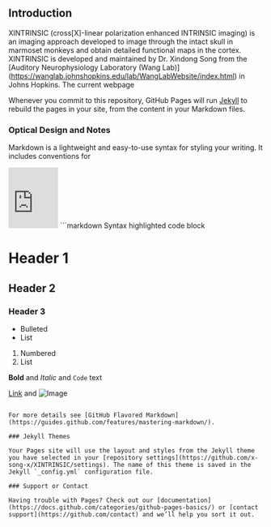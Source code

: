 ## Introduction 

XINTRINSIC (cross[X]-linear polarization enhanced INTRINSIC imaging) is an imaging approach developed to image through the intact skull in marmoset monkeys and obtain detailed functional maps in the cortex. XINTRINSIC is developed and maintained by Dr. Xindong Song from the [Auditory Neurophysiology Laboratory (Wang Lab)] (https://wanglab.johnshopkins.edu/lab/WangLabWebsite/index.html) in Johns Hopkins. The current webpage 


Whenever you commit to this repository, GitHub Pages will run [Jekyll](https://jekyllrb.com/) to rebuild the pages in your site, from the content in your Markdown files.

### Optical Design and Notes

Markdown is a lightweight and easy-to-use syntax for styling your writing. It includes conventions for
<iframe src="https://onedrive.live.com/embed?cid=0B62C29AB2D2652F&resid=B62C29AB2D2652F%21278772&authkey=ADcZ35g6KBcWFqI" width="98" height="120" frameborder="0" scrolling="no"></iframe>
```markdown
Syntax highlighted code block

# Header 1
## Header 2
### Header 3

- Bulleted
- List

1. Numbered
2. List

**Bold** and _Italic_ and `Code` text

[Link](url) and ![Image](src)
```

For more details see [GitHub Flavored Markdown](https://guides.github.com/features/mastering-markdown/).

### Jekyll Themes

Your Pages site will use the layout and styles from the Jekyll theme you have selected in your [repository settings](https://github.com/x-song-x/XINTRINSIC/settings). The name of this theme is saved in the Jekyll `_config.yml` configuration file.

### Support or Contact

Having trouble with Pages? Check out our [documentation](https://docs.github.com/categories/github-pages-basics/) or [contact support](https://github.com/contact) and we’ll help you sort it out.
